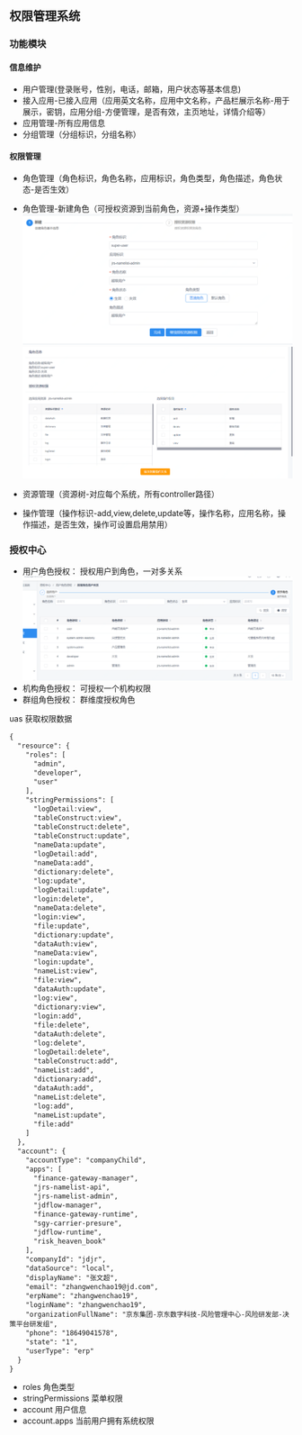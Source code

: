 ##  权限管理系统

### 功能模块

#### 信息维护

*  用户管理(登录账号，性别，电话，邮箱，用户状态等基本信息)
*  接入应用-已接入应用（应用英文名称，应用中文名称，产品栏展示名称-用于展示，密钥，应用分组-方便管理，是否有效，主页地址，详情介绍等）
*  应用管理-所有应用信息
*  分组管理（分组标识，分组名称）

#### 权限管理

* 角色管理（角色标识，角色名称，应用标识，角色类型，角色描述，角色状态-是否生效）
* 角色管理-新建角色（可授权资源到当前角色，资源+操作类型）
![Image text](img/1595411374.png)
![Image text](img/1595411437.png)

* 资源管理（资源树-对应每个系统，所有controller路径）
* 操作管理（操作标识-add,view,delete,update等，操作名称，应用名称，操作描述，是否生效，操作可设置启用禁用）



### 授权中心
* 用户角色授权： 授权用户到角色，一对多关系
![Image text](img/1595411727.png)
* 机构角色授权： 可授权一个机构权限
* 群组角色授权： 群维度授权角色

uas 获取权限数据
```  
{
  "resource": {
    "roles": [
      "admin",
      "developer",
      "user"
    ],
    "stringPermissions": [
      "logDetail:view",
      "tableConstruct:view",
      "tableConstruct:delete",
      "tableConstruct:update",
      "nameData:update",
      "logDetail:add",
      "nameData:add",
      "dictionary:delete",
      "log:update",
      "logDetail:update",
      "login:delete",
      "nameData:delete",
      "login:view",
      "file:update",
      "dictionary:update",
      "dataAuth:view",
      "nameData:view",
      "login:update",
      "nameList:view",
      "file:view",
      "dataAuth:update",
      "log:view",
      "dictionary:view",
      "login:add",
      "file:delete",
      "dataAuth:delete",
      "log:delete",
      "logDetail:delete",
      "tableConstruct:add",
      "nameList:add",
      "dictionary:add",
      "dataAuth:add",
      "nameList:delete",
      "log:add",
      "nameList:update",
      "file:add"
    ]
  },
  "account": {
    "accountType": "companyChild",
    "apps": [
      "finance-gateway-manager",
      "jrs-namelist-api",
      "jrs-namelist-admin",
      "jdflow-manager",
      "finance-gateway-runtime",
      "sgy-carrier-presure",
      "jdflow-runtime",
      "risk_heaven_book"
    ],
    "companyId": "jdjr",
    "dataSource": "local",
    "displayName": "张文超",
    "email": "zhangwenchao19@jd.com",
    "erpName": "zhangwenchao19",
    "loginName": "zhangwenchao19",
    "organizationFullName": "京东集团-京东数字科技-风险管理中心-风险研发部-决策平台研发组",
    "phone": "18649041578",
    "state": "1",
    "userType": "erp"
  }
}
```  

* roles 角色类型
* stringPermissions 菜单权限
* account 用户信息
* account.apps 当前用户拥有系统权限

